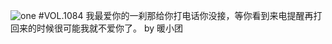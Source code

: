 ![one](http://image.wufazhuce.com/FsEr428ds9XpoB2yNvxHPg3_t0Ht)
#VOL.1084
我最爱你的一刹那给你打电话你没接，等你看到来电提醒再打回来的时候很可能我就不爱你了。 by 暖小团